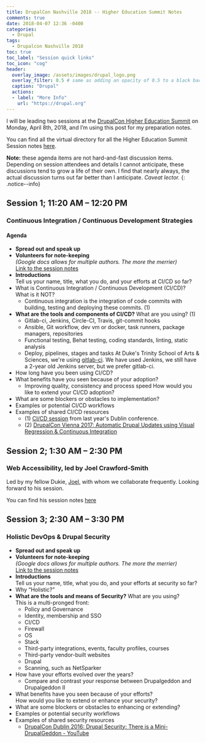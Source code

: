 ```yaml
---
title: DrupalCon Nashville 2018 -- Higher Education Summit Notes
comments: true
date: 2018-04-07 12:36 -0400
categories:
  - Drupal
tags:
  - Drupalcon Nashville 2018
toc: true
toc_label: "Session quick links"
toc_icon: "cog"
header:
  overlay_image: /assets/images/drupal_logo.png
  overlay_filter: 0.5 # same as adding an opacity of 0.5 to a black background
  caption: "Drupal"
  actions:
  - label: "More Info"
    url: "https://drupal.org"
---
```


I will be leading two sessions at the [DrupalCon Higher Education Summit](https://events.drupal.org/nashville2018/higher-ed-summit) on Monday, April 8th, 2018, and I&rsquo;m using this post for my preparation notes.

You can find all the virtual directory for all the Higher Education Summit Session notes [here](https://drive.google.com/drive/folders/1uaFfgSob8VHlIpvb1WNMi_UdYdrYXwTA).  

**Note:** these agenda items are not hard-and-fast discussion items. Depending on session attendees and details I cannot anticipate, these discussions tend to grow a life of their own. I find that nearly always, the actual discussion turns out far better than I anticipate. *Caveat lector.*
{: .notice--info}

## Session 1; 11:20 AM &ndash; 12:20 PM
### Continuous Integration / Continuous Development Strategies

#### Agenda

* **Spread out and speak up**
* **Volunteers for note-keeping**  
*(Google docs allows for multiple authors. The more the merrier)*  
[Link to the session notes](https://docs.google.com/document/d/13P7qKfvLm9QsjFzSsqyOobgSbnktAPNZlLXAkxgbmk8/edit?usp=sharing)
* **Introductions**   
Tell us your name, title, what you do, and your efforts at CI/CD so far?
* What is Continuous Integration / Continuous Development (CI/CD)? What is it NOT?
    * Continuous integration is the integration of code commits with building, testing and deploying these commits. (1)
* **What are the tools and components of CI/CD?** What are you using? (1) 
    * Gitlab-ci, Jenkins, Circle-CI, Travis, git-commit hooks
    * Ansible, Git workflow, dev vm or docker, task runners, package managers, repositories
    * Functional testing, Behat testing, coding standards, linting, static analysis
    * Deploy, pipelines, stages and tasks
At Duke's Trinity School of Arts &amp; Sciences, we're using [gitlab-ci](https://about.gitlab.com/features/gitlab-ci-cd/). We have used Jenkins, we still have a 2-year old Jenkins server, but we prefer gitlab-ci.
* How long have you been using CI/CD?
* What benefits have you seen because of your adoption?  
    * Improving quality, consistency and process speed
How would you like to extend your CI/CD adoption?
* What are some blockers or obstacles to implementation?
* Examples or potential CI/CD workflows
* Examples of shared CI/CD resources
    * (1) [CI/CD session](https://www.youtube.com/watch?v=DysbTwsl5SA) from last year's Dublin conference.
    * (2) [DrupalCon Vienna 2017: Automatic Drupal Updates using Visual Regression & Continuous Integration](https://youtu.be/vSkOeYO7Ycw)

## Session 2; 1:30 AM &ndash; 2:30 PM
### Web Accessibility, led by Joel Crawford-Smith

Led by my fellow Dukie, [Joel,](http://joelcrawfordsmith.com/) with whom we collaborate frequently. Looking forward to his session.

You can find his session notes [here](https://docs.google.com/document/d/1xOq9NTtG8qaSjdmymFplZR0RCtQ4usgELM5MvHUYgjQ/edit?usp=sharing)

## Session 3; 2:30 AM &ndash; 3:30 PM
### Holistic DevOps &amp; Drupal Security

* **Spread out and speak up**
* **Volunteers for note-keeping**  
*(Google docs allows for multiple authors. The more the merrier)*  
[Link to the session notes](https://docs.google.com/document/d/1GWCl21mqbPx7eHkRdz7uPzQR6kGyRJD8ADjpd7DUMSc/edit?usp=sharing)
* **Introductions**   
Tell us your name, title, what you do, and your efforts at security so far?
* Why “Holistic?” 
* **What are the tools and means of Security?** What are you using?  
This is a multi-pronged front:
    * Policy and Governance
    * Identity, membership and SSO
    * CI/CD
    * Firewall
    * OS
    * Stack
    * Third-party integrations, events, faculty profiles, courses
    * Third-party vendor-built websites
    * Drupal
    * Scanning, such as NetSparker
* How have your efforts evolved over the years?
    * Compare and contrast your response between Drupalgeddon and Drupalgeddon II
* What benefits have you seen because of your efforts?  
How would you like to extend or enhance your security?
* What are some blockers or obstacles to enhancing or extending?
* Examples or potential security workflows
* Examples of shared security resources
    * [DrupalCon Dublin 2016: Drupal Security: There is a Mini-DrupalGeddon - YouTube](https://www.youtube.com/watch?v=ej8yiPHota4)
